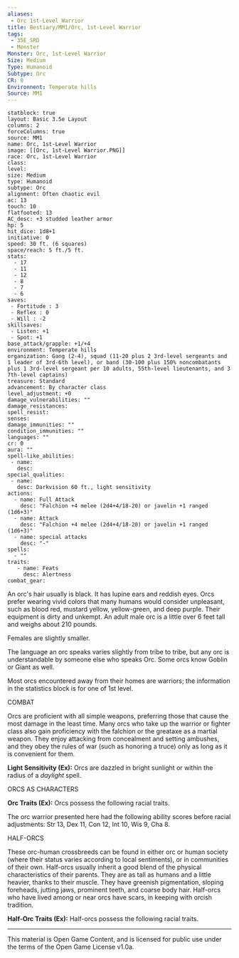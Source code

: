 ```yaml
---
aliases:
 - Orc 1st-Level Warrior
title: Bestiary/MM1/Orc, 1st-Level Warrior
tags: 
 - 35E_SRD
 - Monster
Monster: Orc, 1st-Level Warrior
Size: Medium
Type: Humanoid
Subtype: Orc
CR: 0
Environnent: Temperate hills
Source: MM1
---
```


```statblock
statblock: true
layout: Basic 3.5e Layout
columns: 2
forceColumns: true
source: MM1 
name: Orc, 1st-Level Warrior
image: [[Orc, 1st-Level Warrior.PNG]]
race: Orc, 1st-Level Warrior
class: 
level: 
size: Medium
type: Humanoid
subtype: Orc
alignment: Often chaotic evil
ac: 13
touch: 10
flatfooted: 13
AC_desc: +3 studded leather armor
hp: 5
hit_dice: 1d8+1
initiative: 0
speed: 30 ft. (6 squares)
space/reach: 5 ft./5 ft.
stats:
  - 17
  - 11
  - 12
  - 8
  - 7
  - 6
saves:
 - Fortitude : 3
 - Reflex : 0
 - Will : -2
skillsaves:
 - Listen: +1
 - Spot: +1
base_attack/grapple: +1/+4
environment: Temperate hills
organization: Gang (2-4), squad (11-20 plus 2 3rd-level sergeants and 1 leader of 3rd-6th level), or band (30-100 plus 150% noncombatants plus 1 3rd-level sergeant per 10 adults, 55th-level lieutenants, and 3 7th-level captains)
treasure: Standard
advancement: By character class
level_adjustment: +0
damage_vulnerabilities: ""
damage_resistances: 
spell_resist: 
senses: 
damage_immunities: ""
condition_immunities: ""
languages: ""
cr: 0
aura: ""
spell-like_abilities:
 - name: 
   desc: 
special_qualities:
 - name:
   desc: Darkvision 60 ft., light sensitivity
actions:
  - name: Full Attack
    desc: "Falchion +4 melee (2d4+4/18-20) or javelin +1 ranged (1d6+3)"
  - name: Attack
    desc: "Falchion +4 melee (2d4+4/18-20) or javelin +1 ranged (1d6+3)"
  - name: special attacks
    desc: "-"
spells:
  - ""
traits:
   - name: Feats
     desc: Alertness
combat_gear:  
```


An orc's hair usually is black. It has lupine ears and reddish eyes. Orcs prefer wearing vivid colors that many humans would consider unpleasant, such as blood red, mustard yellow, yellow-green, and deep purple. Their equipment is dirty and unkempt. An adult male orc is a little over 6 feet tall and weighs about 210 pounds.

Females are slightly smaller.

The language an orc speaks varies slightly from tribe to tribe, but any orc is understandable by someone else who speaks Orc. Some orcs know Goblin or Giant as well.

Most orcs encountered away from their homes are warriors; the information in the statistics block is for one of 1st level.

COMBAT

Orcs are proficient with all simple weapons, preferring those that cause the most damage in the least time. Many orcs who take up the warrior or fighter class also gain proficiency with the falchion or the greataxe as a martial weapon. They enjoy attacking from concealment and setting ambushes, and they obey the rules of war (such as honoring a truce) only as long as it is convenient for them.


**Light Sensitivity (Ex):** Orcs are dazzled in bright sunlight or within the radius of a *daylight* spell.

ORCS AS CHARACTERS


**Orc Traits (Ex):** Orcs possess the following racial traits.

The orc warrior presented here had the following ability scores before racial adjustments: Str 13, Dex 11, Con 12, Int 10, Wis 9, Cha 8.

HALF-ORCS

These orc-human crossbreeds can be found in either orc or human society (where their status varies according to local sentiments), or in communities of their own. Half-orcs usually inherit a good blend of the physical characteristics of their parents. They are as tall as humans and a little heavier, thanks to their muscle. They have greenish pigmentation, sloping foreheads, jutting jaws, prominent teeth, and coarse body hair. Half-orcs who have lived among or near orcs have scars, in keeping with orcish tradition.


**Half-Orc Traits (Ex):** Half-orcs possess the following racial traits.

---

This material is Open Game Content, and is licensed for public use under the terms of the Open Game License v1.0a.
